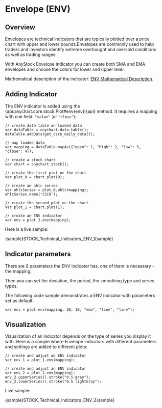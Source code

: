 # Envelope (ENV)
## Overview

Envelopes are technical indicators that are typically plotted over a price chart with upper and lower bounds.Envelopes are commonly used to help traders and investors identify extreme overbought and oversold conditions as well as trading ranges.

With AnyStock Envelope indicator you can create both SMA and EMA envelopes and choose the colors for lower and upper level.

Mathematical description of the indicator: [ENV Mathematical Description](Mathematical_Description#envelope).

## Adding Indicator

The ENV indicator is added using the {api:anychart.core.stock.Plot#env}env(){api} method. It requires a mapping with one field: `"value"` (or `"close"`):

```
// create data table on loaded data
var dataTable = anychart.data.table();
dataTable.addData(get_csco_daily_data());

// map loaded data
var mapping = dataTable.mapAs({"open": 1, "high": 2, "low": 3, "close": 4});

// create a stock chart
var chart = anychart.stock();

// create the first plot on the chart
var plot_0 = chart.plot(0);

// create an ohlc series
var ohlcSeries = plot_0.ohlc(mapping);
ohlcSeries.name('CSCO');

// create the second plot on the chart
var plot_1 = chart.plot(1);

// create an ENV indicator
var env = plot_1.env(mapping);
```

Here is a live sample:

{sample}STOCK\_Technical\_Indicators\_ENV\_1{sample}

## Indicator parameters

There are 6 parameters the ENV indicator has, one of them is necessary - the mapping.

Then you can set the deviation, the period, the smoothing type and series types.

The following code sample demonstrates a ENV indicator with parameters set as default:

```
var env = plot.env(mapping, 20, 10, "ema", "line", "line");
```

## Visualization

Vizualization of an indicator depends on the type of series you display it with. Here is a sample where Envelope indicators with different parameters and settings are added to different plots:

```
// create and adjust an ENV indicator
var env_1 = plot_1.env(mapping);

// create and adjust an ENV indicator
var env_2 = plot_2.env(mapping);
env_2.upperSeries().stroke("0.5 gray");
env_2.lowerSeries().stroke("0.5 lightGray");
```

Live sample:

{sample}STOCK\_Technical\_Indicators\_ENV\_2{sample}